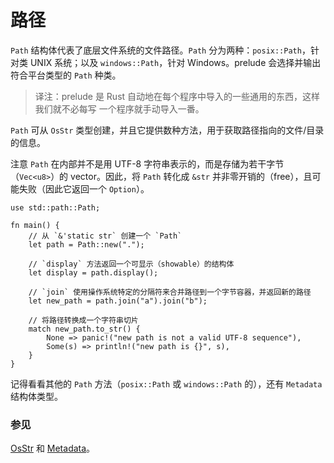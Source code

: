 # 路径

`Path` 结构体代表了底层文件系统的文件路径。`Path` 分为两种：`posix::Path`，针对类 UNIX 系统；以及 `windows::Path`，针对 Windows。prelude 会选择并输出符合平台类型的 `Path` 种类。

> 译注：prelude 是 Rust 自动地在每个程序中导入的一些通用的东西，这样我们就不必每写
> 一个程序就手动导入一番。

`Path` 可从 `OsStr` 类型创建，并且它提供数种方法，用于获取路径指向的文件/目录的信息。

注意 `Path` 在内部并不是用 UTF-8 字符串表示的，而是存储为若干字节（`Vec<u8>`）的
vector。因此，将 `Path` 转化成 `&str` 并非零开销的（free），且可能失败（因此它返回一个 `Option`）。

```rust,editable
use std::path::Path;

fn main() {
    // 从 `&'static str` 创建一个 `Path`
    let path = Path::new(".");

    // `display` 方法返回一个可显示（showable）的结构体
    let display = path.display();

    // `join` 使用操作系统特定的分隔符来合并路径到一个字节容器，并返回新的路径
    let new_path = path.join("a").join("b");

    // 将路径转换成一个字符串切片
    match new_path.to_str() {
        None => panic!("new path is not a valid UTF-8 sequence"),
        Some(s) => println!("new path is {}", s),
    }
}
```

记得看看其他的 `Path` 方法（`posix::Path` 或 `windows::Path` 的），还有
`Metadata` 结构体类型。

### 参见

[OsStr][1] 和 [Metadata][2]。

[1]: https://rustwiki.org/zh-CN/std/ffi/struct.OsStr.html
[2]: https://rustwiki.org/zh-CN/std/fs/struct.Metadata.html
